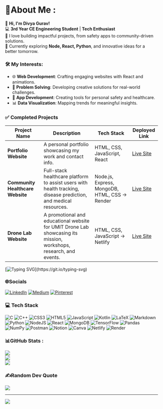 # 💫About Me :

🌟 **Hi, I'm Divya Gurav!**  
💻 **3rd Year CE Engineering Student** | **Tech Enthusiast**  
🚀 I love building impactful projects, from safety apps to community-driven solutions.  
🌱 Currently exploring **Node, React, Python**, and innovative ideas for a better tomorrow.  

### 🛠️ My Interests:
- 🌐 **Web Development**: Crafting engaging websites with React and animations. 
- 🎯 **Problem Solving**: Developing creative solutions for real-world challenges. 
- 📱 **App Development**: Creating tools for personal safety and healthcare.  
- 📊 **Data Visualization**: Mapping trends for meaningful insights.  

### ✅ Completed Projects

| Project Name                | Description                                                                                              | Tech Stack                                 | Deployed Link |
|-----------------------------|----------------------------------------------------------------------------------------------------------|--------------------------------------------|---------------|
| **Portfolio Website**       | A personal portfolio showcasing my work and contact info.                                                | HTML, CSS, JavaScript, React               | [Live Site](#) |
| **Community Healthcare Website** | Full-stack healthcare platform to assist users with health tracking, disease prediction, and medical resources. | Node.js, Express, MongoDB, HTML, CSS -> Render| [Live Site](https://community-healthcare.onrender.com/) |
| **Drone Lab Website**       | A promotional and educational website for UMIT Drone Lab showcasing its mission, workshops, research, and events. | HTML, CSS, JavaScript -> Netlify                      | [Live Site](https://drone-div.netlify.app/) |



[![Typing SVG](https://readme-typing-svg.demolab.com?font=Fira+Code&pause=1000&color=5EF723&width=800&lines=%F0%9F%92%A1Building+projects+that+bridge+technology+and+impact!)](https://git.io/typing-svg)

### 🌐Socials
[![LinkedIn](https://img.shields.io/badge/LinkedIn-%230077B5.svg?logo=linkedin&logoColor=white)](https://www.linkedin.com/in/divyamsgurav) 
[![Medium](https://img.shields.io/badge/Medium-12100E?logo=medium&logoColor=white)](https://medium.com/@divyagurav107) 
[![Pinterest](https://img.shields.io/badge/Pinterest-%23E60023.svg?logo=Pinterest&logoColor=white)](https://pinterest.com/Kuhu_411_)

### 💻 Tech Stack

![C](https://img.shields.io/badge/c-%2300599C.svg?style=plastic&logo=c&logoColor=white) 
![C++](https://img.shields.io/badge/c++-%2300599C.svg?style=plastic&logo=c%2B%2B&logoColor=white) 
![CSS3](https://img.shields.io/badge/css3-%231572B6.svg?style=plastic&logo=css3&logoColor=white) 
![HTML5](https://img.shields.io/badge/html5-%23E34F26.svg?style=plastic&logo=html5&logoColor=white) 
![JavaScript](https://img.shields.io/badge/javascript-%23323330.svg?style=plastic&logo=javascript&logoColor=%23F7DF1E) 
![Kotlin](https://img.shields.io/badge/kotlin-%230095D5.svg?style=plastic&logo=kotlin&logoColor=white) 
![LaTeX](https://img.shields.io/badge/latex-%23008080.svg?style=plastic&logo=latex&logoColor=white) 
![Markdown](https://img.shields.io/badge/markdown-%23000000.svg?style=plastic&logo=markdown&logoColor=white) 
![Python](https://img.shields.io/badge/python-3670A0?style=plastic&logo=python&logoColor=ffdd54) 
![NodeJS](https://img.shields.io/badge/node.js-6DA55F?style=plastic&logo=node.js&logoColor=white) 
![React](https://img.shields.io/badge/react-%2320232a.svg?style=plastic&logo=react&logoColor=%2361DAFB) 
![MongoDB](https://img.shields.io/badge/MongoDB-%234ea94b.svg?style=plastic&logo=mongodb&logoColor=white) 
![TensorFlow](https://img.shields.io/badge/TensorFlow-%23FF6F00.svg?style=plastic&logo=TensorFlow&logoColor=white) 
![Pandas](https://img.shields.io/badge/pandas-%23150458.svg?style=plastic&logo=pandas&logoColor=white) 
![NumPy](https://img.shields.io/badge/numpy-%23013243.svg?style=plastic&logo=numpy&logoColor=white) 
![Postman](https://img.shields.io/badge/Postman-FF6C37?style=plastic&logo=postman&logoColor=white) 
![Notion](https://img.shields.io/badge/Notion-%23000000.svg?style=plastic&logo=notion&logoColor=white) 
![Canva](https://img.shields.io/badge/Canva-%2300C4CC.svg?style=plastic&logo=Canva&logoColor=white) 
![Netlify](https://img.shields.io/badge/Netlify-%23000000.svg?style=plastic&logo=netlify&logoColor=white) 
![Render](https://img.shields.io/badge/Render-2c384a?style=plastic&logo=render&logoColor=white)

### 📊GitHub Stats :
![](https://github-readme-stats.vercel.app/api?username=Diya411&theme=radical&hide_border=false&include_all_commits=true&count_private=false)<br/>
![](https://github-readme-streak-stats.herokuapp.com/?user=Diya411&theme=radical&hide_border=false)<br/>
![](https://github-readme-stats.vercel.app/api/top-langs/?username=Diya411&theme=radical&hide_border=false&include_all_commits=true&count_private=true&layout=compact)

### ✍️Random Dev Quote
![](https://quotes-github-readme.vercel.app/api?type=horizontal&theme=radical)

---
[![](https://visitcount.itsvg.in/api?id=Diya411&icon=0&color=0)](https://visitcount.itsvg.in)
